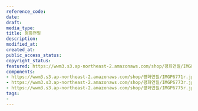 ```yaml
---
reference_code: 
date: 
draft: 
media_type: 
title: 평화연필
description: 
modified_at: 
created_at: 
public_access_status: 
copyright_status:
featured: https://wwm3.s3.ap-northeast-2.amazonaws.com/shop/평화연필/IMGP6771r.jpg 
components:
- https://wwm3.s3.ap-northeast-2.amazonaws.com/shop/평화연필/IMGP6771r.jpg
- https://wwm3.s3.ap-northeast-2.amazonaws.com/shop/평화연필/IMGP6773r.jpg
- https://wwm3.s3.ap-northeast-2.amazonaws.com/shop/평화연필/IMGP6775r.jpg
tags:
- 
---
```


